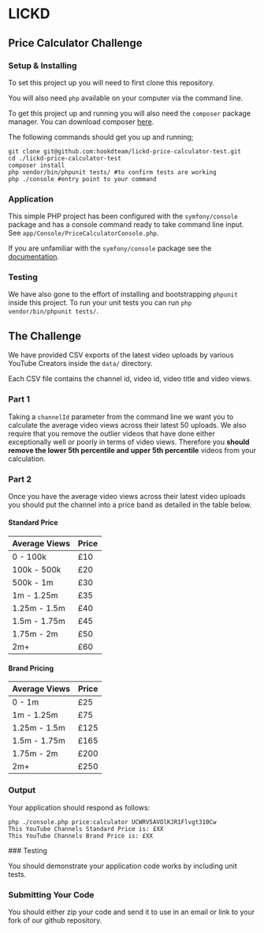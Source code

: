 # LICKD

## Price Calculator Challenge

### Setup & Installing

To set this project up you will need to first clone this repository.

You will also need `php` available on your computer via the command line.

To get this project up and running you will also need the `composer` package
manager. You can download composer [here](https://getcomposer.org/).

The following commands should get you up and running;

```
git clone git@github.com:hookdteam/lickd-price-calculator-test.git
cd ./lickd-price-calculator-test
composer install
php vendor/bin/phpunit tests/ #to confirm tests are working
php ./console #entry point to your command
```

### Application

This simple PHP project has been configured with the `symfony/console` package
and has a console command ready to take command line input. See `app/Console/PriceCalculatorConsole.php`.

If you are unfamiliar with the `symfony/console` package see the [documentation](https://symfony.com/doc/current/console.html).

### Testing

We have also gone to the effort of installing and bootstrapping `phpunit` inside
this project. To run your unit tests you can run `php vendor/bin/phpunit tests/`.

## The Challenge

We have provided CSV exports of the latest video uploads by various YouTube Creators inside the `data/` directory.

Each CSV file contains the channel id, video id, video title and video views.

### Part 1

Taking a `channelId` parameter from the command line we want you to calculate the average
video views across their latest 50 uploads. We also require that you remove the outlier
videos that have done either exceptionally well or poorly in terms of video views.
Therefore you **should remove the lower 5th percentile and upper 5th percentile** videos
from your calculation.

### Part 2

Once you have the average video views across their latest video uploads you should put the channel into a
price band as detailed in the table below.

#### Standard Price

| Average Views | Price |
|---------------|-------|
| 0     - 100k  | £10   |
| 100k  - 500k  | £20   |
| 500k  - 1m    | £30   |
| 1m    - 1.25m | £35   |
| 1.25m - 1.5m  | £40   |
| 1.5m  - 1.75m | £45   |
| 1.75m - 2m    | £50   |
| 2m+           | £60   |

#### Brand Pricing

| Average Views | Price |
|---------------|-------|
| 0     - 1m    | £25   |
| 1m    - 1.25m | £75   |
| 1.25m - 1.5m  | £125  |
| 1.5m  - 1.75m | £165  |
| 1.75m - 2m    | £200  |
| 2m+           | £250  |


### Output

Your application should respond as follows:

```
php ./console.php price:calculator UCWRV5AVOlKJR1Flvgt310Cw
This YouTube Channels Standard Price is: £XX
This YouTube Channels Brand Price is: £XX
```


### Testing

You should demonstrate your application code works by including unit tests.

### Submitting Your Code

You should either zip your code and send it to use in an email or link to your fork of our github repository.
